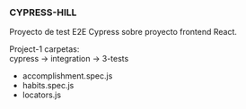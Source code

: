 ### CYPRESS-HILL

Proyecto de test E2E Cypress sobre proyecto frontend React.  

Project-1 carpetas:  
cypress -> integration -> 3-tests  
  - accomplishment.spec.js  
  - habits.spec.js  
  - locators.js  